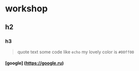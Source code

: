 # workshop
## h2
### h3
> quote text
some code like `echo`
my lovely color is `#00ff00`
#### [google] (https://google.ru)
